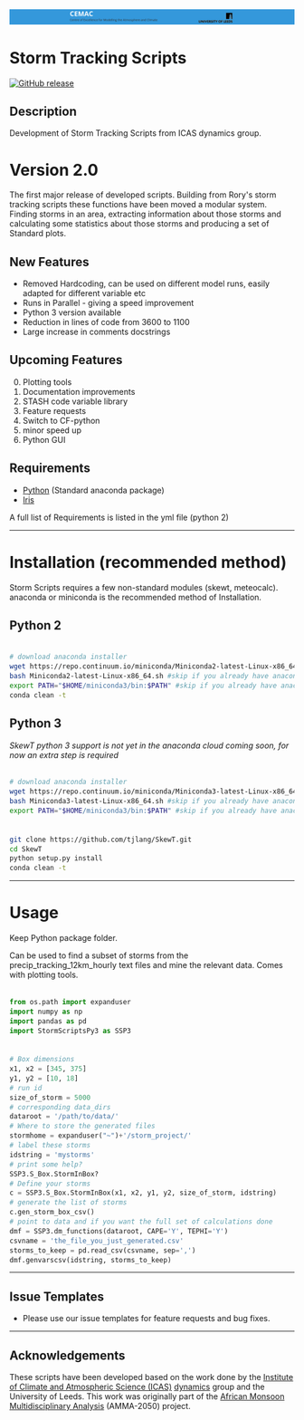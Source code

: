 <div align="center">
<a href="https://www.cemac.leeds.ac.uk/">
  <img src="https://github.com/cemac/cemac_generic/blob/master/Images/cemac.png"></a>
  <br>
</div>

# Storm Tracking Scripts #

[![GitHub release](https://img.shields.io/badge/release-v.2.0-blue.svg)](
https://github.com/cemac/StormTrackingScripts/releases/tag/v.2.0)

## Description ##

Development of Storm Tracking Scripts from ICAS dynamics group.


# Version 2.0 #

The first major release of developed scripts. Building from Rory's storm tracking scripts these functions have been moved a modular system. Finding storms in an area, extracting information about those storms and calculating some statistics about those storms and producing a set of Standard plots.

## New Features ##

* Removed Hardcoding, can be used on different model runs, easily adapted for different variable etc
* Runs in Parallel - giving a speed improvement
* Python 3 version available
* Reduction in lines of code from 3600 to 1100
* Large increase in comments docstrings

## Upcoming Features ##

0. Plotting tools
2. Documentation improvements
4. STASH code variable library
3. Feature requests
4. Switch to CF-python
5. minor speed up
1. Python GUI

## Requirements ##

 * [Python](https://www.anaconda.com/download/) (Standard anaconda package)
 * [Iris](https://scitools.org.uk/iris/docs/latest)

A full list of Requirements is listed in the yml file (python 2)

<hr>

# Installation (recommended method) #

Storm Scripts requires a few non-standard modules (skewt, meteocalc). anaconda or miniconda is the recommended method of Installation.

## Python 2 ##

```bash

# download anaconda installer
wget https://repo.continuum.io/miniconda/Miniconda2-latest-Linux-x86_64.sh
bash Miniconda2-latest-Linux-x86_64.sh #skip if you already have anaconda
export PATH="$HOME/miniconda3/bin:$PATH" #skip if you already have anaconda
conda clean -t

```

## Python 3 ##

*SkewT python 3 support is not yet in the anaconda cloud coming soon, for now an
extra step is required*

````bash

# download anaconda installer
wget https://repo.continuum.io/miniconda/Miniconda3-latest-Linux-x86_64.sh
bash Miniconda3-latest-Linux-x86_64.sh #skip if you already have anaconda
export PATH="$HOME/miniconda3/bin:$PATH" #skip if you already have anaconda


git clone https://github.com/tjlang/SkewT.git
cd SkewT
python setup.py install
conda clean -t

````

<hr>

# Usage #

Keep Python package folder.

Can be used to find a subset of storms from the precip_tracking_12km_hourly
text files and mine the relevant data. Comes with plotting tools.

```Python

from os.path import expanduser
import numpy as np
import pandas as pd
import StormScriptsPy3 as SSP3


# Box dimensions
x1, x2 = [345, 375]
y1, y2 = [10, 18]
# run id
size_of_storm = 5000
# corresponding data_dirs
dataroot = '/path/to/data/'
# Where to store the generated files
stormhome = expanduser("~")+'/storm_project/'
# label these storms
idstring = 'mystorms'
# print some help?
SSP3.S_Box.StormInBox?
# Define your storms
c = SSP3.S_Box.StormInBox(x1, x2, y1, y2, size_of_storm, idstring)
# generate the list of storms
c.gen_storm_box_csv()
# point to data and if you want the full set of calculations done
dmf = SSP3.dm_functions(dataroot, CAPE='Y', TEPHI='Y')
csvname = 'the_file_you_just_generated.csv'
storms_to_keep = pd.read_csv(csvname, sep=',')
dmf.genvarscsv(idstring, storms_to_keep)

```

<hr>


## Issue Templates ##

* Please use our issue templates for feature requests and bug fixes.

<hr>

## Acknowledgements ##
These scripts have been developed based on the work done by the [Institute of Climate and Atmospheric Science (ICAS)](http://www.see.leeds.ac.uk/research/icas/) [dynamics](http://www.see.leeds.ac.uk/research/icas/research-themes/atmosphere/) group and the University of Leeds. This work was originally part of the [African Monsoon Multidisciplinary Analysis](https://www.amma2050.org/) (AMMA-2050) project.
